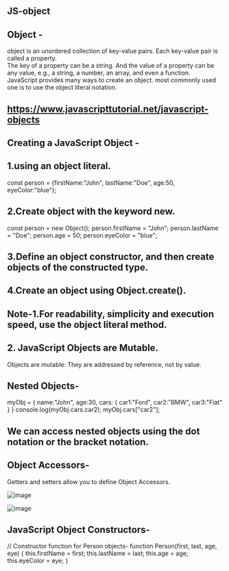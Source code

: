 ## JS-object

## Object -

object is an unordered collection of key-value pairs. Each key-value pair is called a property.<br>
The key of a property can be a string. And the value of a property can be any value, e.g., a string, a number, an array, and even a function.<br>
JavaScript provides  many ways to create an object. most commonly used one is to use the object literal notation.

##  https://www.javascripttutorial.net/javascript-objects

## Creating a JavaScript Object -

## 1.using an object literal.<br>
const person = {firstName:"John", lastName:"Doe", age:50, eyeColor:"blue"};

## 2.Create object with the keyword new.<br>
const person = new Object();
person.firstName = "John";
person.lastName = "Doe";
person.age = 50;
person.eyeColor = "blue";

## 3.Define an object constructor, and then create objects of the constructed type.<br>
## 4.Create an object using Object.create().


## Note-1.For readability, simplicity and execution speed, use the object literal method.
## 2. JavaScript Objects are Mutable.
Objects are mutable: They are addressed by reference, not by value.

## Nested Objects-
myObj = {
  name:"John",
  age:30,
  cars: {
    car1:"Ford",
    car2:"BMW",
    car3:"Fiat"
  }
}
console.log(myObj.cars.car2);
myObj.cars["car2"];

## We can access nested objects using the dot notation or the bracket notation.

## Object Accessors-
Getters and setters allow you to define Object Accessors.

![image](https://user-images.githubusercontent.com/122484692/211986147-c006b941-9e2e-42f8-a500-dcea9eb3f698.png)

![image](https://user-images.githubusercontent.com/122484692/211986202-ef540c77-0d94-4ace-b65a-7a9a76c9307d.png)

## JavaScript Object Constructors-
// Constructor function for Person objects-
function Person(first, last, age, eye) {
  this.firstName = first;
  this.lastName = last;
  this.age = age;
  this.eyeColor = eye;
}




